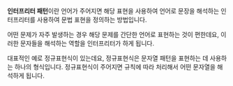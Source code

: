 **인터프리터 패턴**이란 언어가 주어지면 해당 표현을 사용하여 언어로 문장을 해석하는 인터프리터를 사용하여 문법 표현을 정의하는 방법입니다.

어떤 문제가 자주 발생하는 경우 해당 문제를 간단한 언어로 표현하는 것이 편한데요, 이러한 문자들을 해석하는 역할을 인터프리터가 하게 됩니다. 

대표적인 예로 정규표현식이 있는데요, 정규표현식은 문자열 패턴을 표현하는 데 사용하는 하나의 형식입니다. 정규표현식이 주어지면 규칙에 따라 처리해서 어떤 문자열을 해석하게 됩니다.